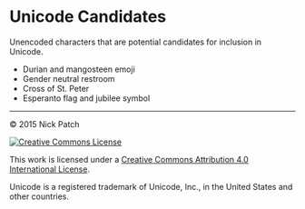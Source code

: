 # Unicode Candidates

Unencoded characters that are potential candidates for inclusion in Unicode.

* Durian and mangosteen emoji
* Gender neutral restroom
* Cross of St. Peter
* Esperanto flag and jubilee symbol

---

© 2015 Nick Patch

[![Creative Commons
License](http://i.creativecommons.org/l/by/4.0/80x15.png)](http://creativecommons.org/licenses/by/4.0/)

This work is licensed under a [Creative Commons Attribution 4.0 International
License](http://creativecommons.org/licenses/by/4.0/).

Unicode is a registered trademark of Unicode, Inc., in the United States and
other countries.
